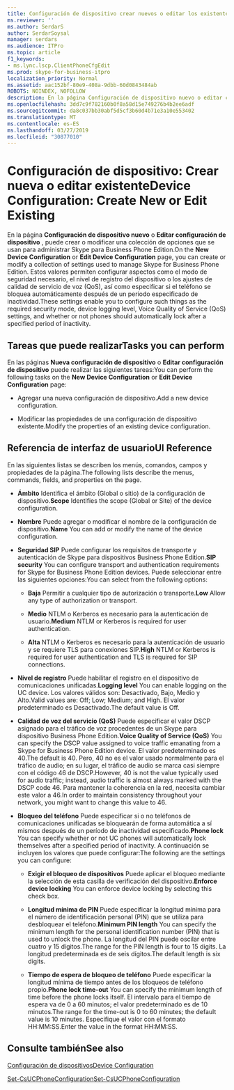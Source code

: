 ```yaml
---
title: Configuración de dispositivo crear nuevos o editar los existentes
ms.reviewer: ''
ms.author: SerdarS
author: SerdarSoysal
manager: serdars
ms.audience: ITPro
ms.topic: article
f1_keywords:
- ms.lync.lscp.ClientPhoneCfgEdit
ms.prod: skype-for-business-itpro
localization_priority: Normal
ms.assetid: aac152bf-80e9-408a-9dbb-60d0843484ab
ROBOTS: NOINDEX, NOFOLLOW
description: En la página Configuración de dispositivo nuevo o editar configuración de dispositivo, puede crear o modificar una colección de opciones que se usan para administrar Skype para Business Phone Edition. Estos valores permiten configurar aspectos como el modo de seguridad necesario, el nivel de registro del dispositivo o los ajustes de calidad de servicio de voz (QoS), así como especificar si el teléfono se bloquea automáticamente después de un periodo especificado de inactividad.
ms.openlocfilehash: 3dd7c9f782160b0f8a58d15e749276b4b2ee6adf
ms.sourcegitcommit: da8c037bb30abf5d5cf3b60d4b71e3a10e553402
ms.translationtype: MT
ms.contentlocale: es-ES
ms.lasthandoff: 03/27/2019
ms.locfileid: "30877010"
---
```

# <a name="device-configuration-create-new-or-edit-existing"></a><span data-ttu-id="a7f9b-104">Configuración de dispositivo: Crear nueva o editar existente</span><span class="sxs-lookup"><span data-stu-id="a7f9b-104">Device Configuration: Create New or Edit Existing</span></span>
 
<span data-ttu-id="a7f9b-105">En la página **Configuración de dispositivo nuevo** o **Editar configuración de dispositivo** , puede crear o modificar una colección de opciones que se usan para administrar Skype para Business Phone Edition.</span><span class="sxs-lookup"><span data-stu-id="a7f9b-105">On the **New Device Configuration** or **Edit Device Configuration** page, you can create or modify a collection of settings used to manage Skype for Business Phone Edition.</span></span> <span data-ttu-id="a7f9b-106">Estos valores permiten configurar aspectos como el modo de seguridad necesario, el nivel de registro del dispositivo o los ajustes de calidad de servicio de voz (QoS), así como especificar si el teléfono se bloquea automáticamente después de un periodo especificado de inactividad.</span><span class="sxs-lookup"><span data-stu-id="a7f9b-106">These settings enable you to configure such things as the required security mode, device logging level, Voice Quality of Service (QoS) settings, and whether or not phones should automatically lock after a specified period of inactivity.</span></span>
  
## <a name="tasks-you-can-perform"></a><span data-ttu-id="a7f9b-107">Tareas que puede realizar</span><span class="sxs-lookup"><span data-stu-id="a7f9b-107">Tasks you can perform</span></span>

<span data-ttu-id="a7f9b-108">En las páginas **Nueva configuración de dispositivo** o **Editar configuración de dispositivo** puede realizar las siguientes tareas:</span><span class="sxs-lookup"><span data-stu-id="a7f9b-108">You can perform the following tasks on the **New Device Configuration** or **Edit Device Configuration** page:</span></span>
  
- <span data-ttu-id="a7f9b-109">Agregar una nueva configuración de dispositivo.</span><span class="sxs-lookup"><span data-stu-id="a7f9b-109">Add a new device configuration.</span></span>
    
- <span data-ttu-id="a7f9b-110">Modificar las propiedades de una configuración de dispositivo existente.</span><span class="sxs-lookup"><span data-stu-id="a7f9b-110">Modify the properties of an existing device configuration.</span></span>
    
## <a name="ui-reference"></a><span data-ttu-id="a7f9b-111">Referencia de interfaz de usuario</span><span class="sxs-lookup"><span data-stu-id="a7f9b-111">UI Reference</span></span>

<span data-ttu-id="a7f9b-112">En las siguientes listas se describen los menús, comandos, campos y propiedades de la página.</span><span class="sxs-lookup"><span data-stu-id="a7f9b-112">The following lists describe the menus, commands, fields, and properties on the page.</span></span>
  
- <span data-ttu-id="a7f9b-113">**Ámbito** Identifica el ámbito (Global o sitio) de la configuración de dispositivo.</span><span class="sxs-lookup"><span data-stu-id="a7f9b-113">**Scope** Identifies the scope (Global or Site) of the device configuration.</span></span>
    
- <span data-ttu-id="a7f9b-114">**Nombre** Puede agregar o modificar el nombre de la configuración de dispositivo.</span><span class="sxs-lookup"><span data-stu-id="a7f9b-114">**Name** You can add or modify the name of the device configuration.</span></span>
    
- <span data-ttu-id="a7f9b-115">**Seguridad SIP** Puede configurar los requisitos de transporte y autenticación de Skype para dispositivos Business Phone Edition.</span><span class="sxs-lookup"><span data-stu-id="a7f9b-115">**SIP security** You can configure transport and authentication requirements for Skype for Business Phone Edition devices.</span></span> <span data-ttu-id="a7f9b-116">Puede seleccionar entre las siguientes opciones:</span><span class="sxs-lookup"><span data-stu-id="a7f9b-116">You can select from the following options:</span></span>
    
  - <span data-ttu-id="a7f9b-117">**Baja** Permitir a cualquier tipo de autorización o transporte.</span><span class="sxs-lookup"><span data-stu-id="a7f9b-117">**Low** Allow any type of authorization or transport.</span></span>
    
  - <span data-ttu-id="a7f9b-118">**Medio** NTLM o Kerberos es necesario para la autenticación de usuario.</span><span class="sxs-lookup"><span data-stu-id="a7f9b-118">**Medium** NTLM or Kerberos is required for user authentication.</span></span>
    
  - <span data-ttu-id="a7f9b-119">**Alta** NTLM o Kerberos es necesario para la autenticación de usuario y se requiere TLS para conexiones SIP.</span><span class="sxs-lookup"><span data-stu-id="a7f9b-119">**High** NTLM or Kerberos is required for user authentication and TLS is required for SIP connections.</span></span>
    
- <span data-ttu-id="a7f9b-120">**Nivel de registro** Puede habilitar el registro en el dispositivo de comunicaciones unificadas.</span><span class="sxs-lookup"><span data-stu-id="a7f9b-120">**Logging level** You can enable logging on the UC device.</span></span> <span data-ttu-id="a7f9b-121">Los valores válidos son: Desactivado, Bajo, Medio y Alto.</span><span class="sxs-lookup"><span data-stu-id="a7f9b-121">Valid values are: Off; Low; Medium; and High.</span></span> <span data-ttu-id="a7f9b-122">El valor predeterminado es Desactivado.</span><span class="sxs-lookup"><span data-stu-id="a7f9b-122">The default value is Off.</span></span>
    
- <span data-ttu-id="a7f9b-123">**Calidad de voz del servicio (QoS)** Puede especificar el valor DSCP asignado para el tráfico de voz procedentes de un Skype para dispositivo Business Phone Edition.</span><span class="sxs-lookup"><span data-stu-id="a7f9b-123">**Voice Quality of Service (QoS)** You can specify the DSCP value assigned to voice traffic emanating from a Skype for Business Phone Edition device.</span></span> <span data-ttu-id="a7f9b-124">El valor predeterminado es 40.</span><span class="sxs-lookup"><span data-stu-id="a7f9b-124">The default is 40.</span></span> <span data-ttu-id="a7f9b-125">Pero, 40 no es el valor usado normalmente para el tráfico de audio; en su lugar, el tráfico de audio se marca casi siempre con el código 46 de DSCP.</span><span class="sxs-lookup"><span data-stu-id="a7f9b-125">However, 40 is not the value typically used for audio traffic; instead, audio traffic is almost always marked with the DSCP code 46.</span></span> <span data-ttu-id="a7f9b-126">Para mantener la coherencia en la red, necesita cambiar este valor a 46.</span><span class="sxs-lookup"><span data-stu-id="a7f9b-126">In order to maintain consistency throughout your network, you might want to change this value to 46.</span></span>
    
- <span data-ttu-id="a7f9b-127">**Bloqueo del teléfono** Puede especificar si o no teléfonos de comunicaciones unificadas se bloquearán de forma automática a sí mismos después de un período de inactividad especificado.</span><span class="sxs-lookup"><span data-stu-id="a7f9b-127">**Phone lock** You can specify whether or not UC phones will automatically lock themselves after a specified period of inactivity.</span></span> <span data-ttu-id="a7f9b-128">A continuación se incluyen los valores que puede configurar:</span><span class="sxs-lookup"><span data-stu-id="a7f9b-128">The following are the settings you can configure:</span></span>
    
  - <span data-ttu-id="a7f9b-129">**Exigir el bloqueo de dispositivos** Puede aplicar el bloqueo mediante la selección de esta casilla de verificación del dispositivo.</span><span class="sxs-lookup"><span data-stu-id="a7f9b-129">**Enforce device locking** You can enforce device locking by selecting this check box.</span></span>
    
  - <span data-ttu-id="a7f9b-130">**Longitud mínima de PIN** Puede especificar la longitud mínima para el número de identificación personal (PIN) que se utiliza para desbloquear el teléfono.</span><span class="sxs-lookup"><span data-stu-id="a7f9b-130">**Minimum PIN length** You can specify the minimum length for the personal identification number (PIN) that is used to unlock the phone.</span></span> <span data-ttu-id="a7f9b-131">La longitud del PIN puede oscilar entre cuatro y 15 dígitos.</span><span class="sxs-lookup"><span data-stu-id="a7f9b-131">The range for the PIN length is four to 15 digits.</span></span> <span data-ttu-id="a7f9b-132">La longitud predeterminada es de seis dígitos.</span><span class="sxs-lookup"><span data-stu-id="a7f9b-132">The default length is six digits.</span></span>
    
  - <span data-ttu-id="a7f9b-133">**Tiempo de espera de bloqueo de teléfono** Puede especificar la longitud mínima de tiempo antes de los bloqueos de teléfono propio.</span><span class="sxs-lookup"><span data-stu-id="a7f9b-133">**Phone lock time-out** You can specify the minimum length of time before the phone locks itself.</span></span> <span data-ttu-id="a7f9b-134">El intervalo para el tiempo de espera va de 0 a 60 minutos; el valor predeterminado es de 10 minutos.</span><span class="sxs-lookup"><span data-stu-id="a7f9b-134">The range for the time-out is 0 to 60 minutes; the default value is 10 minutes.</span></span> <span data-ttu-id="a7f9b-135">Especifique el valor con el formato HH:MM:SS.</span><span class="sxs-lookup"><span data-stu-id="a7f9b-135">Enter the value in the format HH:MM:SS.</span></span>
    
## <a name="see-also"></a><span data-ttu-id="a7f9b-136">Consulte también</span><span class="sxs-lookup"><span data-stu-id="a7f9b-136">See also</span></span>

[<span data-ttu-id="a7f9b-137">Configuración de dispositivos</span><span class="sxs-lookup"><span data-stu-id="a7f9b-137">Device Configuration</span></span>](ms.lync.lscp.ClientDeviceCfgMain.md)

[<span data-ttu-id="a7f9b-138">Set-CsUCPhoneConfiguration</span><span class="sxs-lookup"><span data-stu-id="a7f9b-138">Set-CsUCPhoneConfiguration</span></span>](https://docs.microsoft.com/powershell/module/skype/set-csucphoneconfiguration?view=skype-ps)

